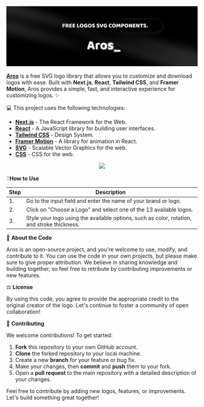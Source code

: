 <img src="/public/banner.png" />

[**Aros**](aros.vercel.app) is a free SVG logo library that allows you to customize and download logos with ease. Built with **Next.js**, **React**, **Tailwind CSS**, and **Framer Motion**, Aros provides a simple, fast, and interactive experience for customizing logos. ✨

💻 This project uses the following technologies:

- [**Next.js**](https://nextjs.org/) - The React Framework for the Web.
- [**React**](https://reactjs.org/) - A JavaScript library for building user interfaces.
- [**Tailwind CSS**](https://tailwindcss.com) - Design System.
- [**Framer Motion**](https://www.framer.com/motion/) - A library for animation in React.
- [**SVG**](https://developer.mozilla.org/en-US/docs/Web/SVG) - Scalable Vector Graphics for the web.
- [**CSS**](https://github.com/vercel/next.js/tree/canary/packages/create-next-app) - CSS for the web.

<p align="center">
  <img src="/public/logo.ico" />
</p>

❔**How to Use**



| Step | Description |
| --- | --- |
| 1. | Go to the input field and enter the name of your brand or logo. |
| 2. | Click on "Choose a Logo" and select one of the 13 available logos. |
| 3. | Style your logo using the available options, such as color, rotation, and stroke thickness. |

🧩 **About the Code**

Aros is an open-source project, and you're welcome to use, modify, and contribute to it. You can use the code in your own projects, but please make sure to give proper attribution. We believe in sharing knowledge and building together, so feel free to retribute by contributing improvements or new features.

⚖️ **License**

By using this code, you agree to provide the appropriate credit to the original creator of the logo. Let's continue to foster a community of open collaboration!

🤝 **Contributing**

We welcome contributions! To get started:

1. **Fork** this repository to your own GitHub account.
2. **Clone** the forked repository to your local machine.
3. Create a new **branch** for your feature or bug fix.
4. Make your changes, then **commit** and **push** them to your fork.
5. Open a **pull request** to the main repository with a detailed description of your changes.

Feel free to contribute by adding new logos, features, or improvements. Let's build something great together!


